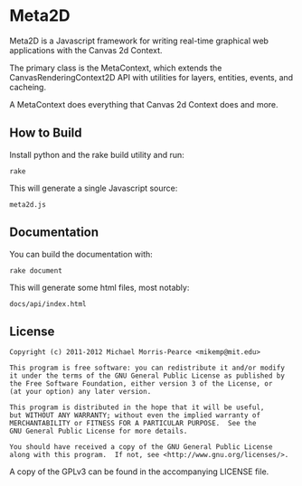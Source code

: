 Meta2D
======

Meta2D is a Javascript framework for writing real-time graphical web
applications with the Canvas 2d Context.

The primary class is the MetaContext, which extends the CanvasRenderingContext2D
API with utilities for layers, entities, events, and cacheing.

A MetaContext does everything that Canvas 2d Context does and more.

How to Build
------------

Install python and the rake build utility and run:

    rake

This will generate a single Javascript source:

    meta2d.js

Documentation
-------------

You can build the documentation with:

    rake document

This will generate some html files, most notably:

    docs/api/index.html

License
-------

    Copyright (c) 2011-2012 Michael Morris-Pearce <mikemp@mit.edu>

    This program is free software: you can redistribute it and/or modify
    it under the terms of the GNU General Public License as published by
    the Free Software Foundation, either version 3 of the License, or
    (at your option) any later version.

    This program is distributed in the hope that it will be useful,
    but WITHOUT ANY WARRANTY; without even the implied warranty of
    MERCHANTABILITY or FITNESS FOR A PARTICULAR PURPOSE.  See the
    GNU General Public License for more details.

    You should have received a copy of the GNU General Public License
    along with this program.  If not, see <http://www.gnu.org/licenses/>.

A copy of the GPLv3 can be found in the accompanying LICENSE file.
